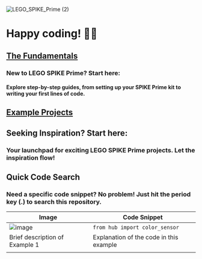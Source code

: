 ![LEGO_SPIKE_Prime (2)](https://github.com/tconey01/legospikeprime-repo/assets/119706185/57541aa3-a0eb-41f1-a89f-007c188684f1)

# Happy coding! 🚀🔧

## [The Fundamentals](TheFundamentals)
### New to LEGO SPIKE Prime? Start here:
#### Explore step-by-step guides, from setting up your SPIKE Prime kit to writing your first lines of code.

## [Example Projects](ExampleProjects)
## Seeking Inspiration? Start here:
### Your launchpad for exciting LEGO SPIKE Prime projects. Let the inspiration flow!

## **Quick Code Search**
### Need a specific code snippet? No problem! Just hit the period key (.) to search this repository.

| Image                                      | Code Snippet                           |
|--------------------------------------------|----------------------------------------|
| ![image](https://github.com/tconey01/legospikeprime-repo/assets/119706185/c7753d20-8fa2-426f-b74f-a9d7996381a7) |            `from hub import color_sensor`              |
| Brief description of Example 1              | Explanation of the code in this example |
|                                             |                                         |

